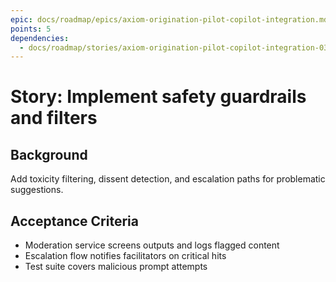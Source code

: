 ```yaml
---
epic: docs/roadmap/epics/axiom-origination-pilot-copilot-integration.md
points: 5
dependencies:
  - docs/roadmap/stories/axiom-origination-pilot-copilot-integration-03-service-wrapper.md
---
```

# Story: Implement safety guardrails and filters

## Background
Add toxicity filtering, dissent detection, and escalation paths for problematic suggestions.

## Acceptance Criteria
- Moderation service screens outputs and logs flagged content
- Escalation flow notifies facilitators on critical hits
- Test suite covers malicious prompt attempts
